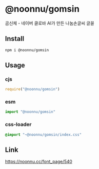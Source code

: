 # @noonnu/gomsin
곰신체 - 네이버 클로바 AI가 만든 나눔손글씨 글꼴

## Install
```sh
npm i @noonnu/gomsin
```
## Usage
### cjs
```js
require("@noonnu/gomsin")
```
### esm
```js
import "@noonnu/gomsin"
```
### css-loader
```css
@import "~@noonnu/gomsin/index.css"
```

## Link
https://noonnu.cc/font_page/540